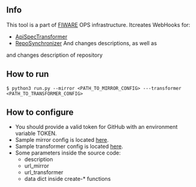 ## Info
This tool is a part of [FIWARE](https://fiware.org) OPS infrastructure.
Itcreates WebHooks for:
+ [ApiSpecTransformer](https://github.com/FIWARE-Ops/APISpecTransformer)
+ [RepoSynchronizer](https://github.com/FIWARE-Ops/RepoSynchronizer)
And changes descriptions, as well as 

and changes description of repository

## How to run
```console
$ python3 run.py --mirror <PATH_TO_MIRROR_CONFIG> ---transformer <PATH_TO_TRANSFORMER_CONFIG>
```

## How to configure
+ You should provide a valid token for GitHub with an environment variable TOKEN.
+ Sample mirror config is located [here](./config-mirror.example.json).
+ Sample transformer config is located [here](./config-transformer.example.json).
+ Some parameters inside the source code:
  + description
  + url_mirror
  + url_transformer
  + data dict inside create-* functions